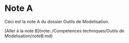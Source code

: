 # Note A

Ceci est la note A du dossier Outils de Modelisation.

[Aller à la note B](note:./Competences techniques/Outils de Modelisation/noteB.md)
